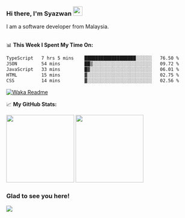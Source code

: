 ### Hi there, I'm Syazwan <img src="https://media.giphy.com/media/hvRJCLFzcasrR4ia7z/giphy.gif" width="25px">
I am a software developer from Malaysia.
<br/><br/>

📊 **This Week I Spent My Time On:**
<!--START_SECTION:waka-->

```txt
TypeScript   7 hrs 5 mins    ███████████████████░░░░░░   76.50 %
JSON         54 mins         ██▒░░░░░░░░░░░░░░░░░░░░░░   09.72 %
JavaScript   33 mins         █▓░░░░░░░░░░░░░░░░░░░░░░░   06.01 %
HTML         15 mins         ▓░░░░░░░░░░░░░░░░░░░░░░░░   02.75 %
CSS          14 mins         ▓░░░░░░░░░░░░░░░░░░░░░░░░   02.56 %
```

<!--END_SECTION:waka-->
[![Waka Readme](https://github.com/syazwanz/syazwanz/actions/workflows/wakatime.yml/badge.svg)](https://github.com/syazwanz/syazwanz/actions/workflows/wakatime.yml)

📈 **My GitHub Stats:**

<p>
  <img height="180em" src="https://github-readme-stats.vercel.app/api?username=syazwanz&show_icons=true&hide_border=false&&count_private=true&include_all_commits=true" />
  <img height="180em" src="https://github-readme-stats.vercel.app/api/top-langs/?username=syazwanz&exclude_repo=KNN-Image-Classification&show_icons=true&hide_border=false&layout=compact&langs_count=8"/>
</p>

### Glad to see you here!
![](https://visitor-badge.glitch.me/badge?page_id=syazwanz.syazwanz)
